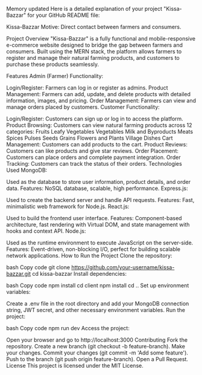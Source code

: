 
Memory updated
Here is a detailed explanation of your project "Kissa-Bazzar" for your GitHub README file:

Kissa-Bazzar
Motive: Direct contact between farmers and consumers.

Project Overview
"Kissa-Bazzar" is a fully functional and mobile-responsive e-commerce website designed to bridge the gap between farmers and consumers. Built using the MERN stack, the platform allows farmers to register and manage their natural farming products, and customers to purchase these products seamlessly.

Features
Admin (Farmer) Functionality:

Login/Register: Farmers can log in or register as admins.
Product Management: Farmers can add, update, and delete products with detailed information, images, and pricing.
Order Management: Farmers can view and manage orders placed by customers.
Customer Functionality:

Login/Register: Customers can sign up or log in to access the platform.
Product Browsing: Customers can view natural farming products across 12 categories:
Fruits
Leafy Vegetables
Vegetables
Milk and Byproducts
Meats
Spices
Pulses
Seeds
Grains
Flowers and Plants
Village Dishes
Cart Management: Customers can add products to the cart.
Product Reviews: Customers can like products and give star reviews.
Order Placement: Customers can place orders and complete payment integration.
Order Tracking: Customers can track the status of their orders.
Technologies Used
MongoDB:

Used as the database to store user information, product details, and order data.
Features: NoSQL database, scalable, high performance.
Express.js:

Used to create the backend server and handle API requests.
Features: Fast, minimalistic web framework for Node.js.
React.js:

Used to build the frontend user interface.
Features: Component-based architecture, fast rendering with Virtual DOM, and state management with hooks and context API.
Node.js:

Used as the runtime environment to execute JavaScript on the server-side.
Features: Event-driven, non-blocking I/O, perfect for building scalable network applications.
How to Run the Project
Clone the repository:

bash
Copy code
git clone https://github.com/your-username/kissa-bazzar.git
cd kissa-bazzar
Install dependencies:

bash
Copy code
npm install
cd client
npm install
cd ..
Set up environment variables:

Create a .env file in the root directory and add your MongoDB connection string, JWT secret, and other necessary environment variables.
Run the project:

bash
Copy code
npm run dev
Access the project:

Open your browser and go to http://localhost:3000
Contributing
Fork the repository.
Create a new branch (git checkout -b feature-branch).
Make your changes.
Commit your changes (git commit -m 'Add some feature').
Push to the branch (git push origin feature-branch).
Open a Pull Request.
License
This project is licensed under the MIT License.
